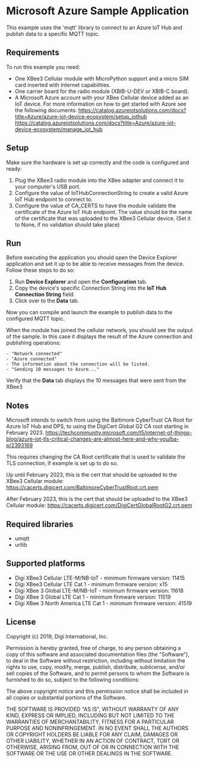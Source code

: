 Microsoft Azure Sample Application
==============================

This example uses the 'mqtt' library to connect to an Azure IoT Hub and
publish data to a specific MQTT topic.

Requirements
------------

To run this example you need:

* One XBee3 Cellular module with MicroPython support and a micro SIM card
  inserted with Internet capabilities.
* One carrier board for the radio module (XBIB-U-DEV or XBIB-C board).
* A Microsoft Azure account with your XBee Cellular device added as an IoT device.
  For more information on how to get started with Azure see the following documents:
  https://catalog.azureiotsolutions.com/docs?title=Azure/azure-iot-device-ecosystem/setup_iothub
  https://catalog.azureiotsolutions.com/docs?title=Azure/azure-iot-device-ecosystem/manage_iot_hub

Setup
-----

Make sure the hardware is set up correctly and the code is configured and
ready:

1. Plug the XBee3 radio module into the XBee adapter and connect it to your
   computer's USB port.
2. Configure the value of IoTHubConnectionString to create a valid
   Azure IoT Hub endpoint to connect to.
3. Configure the value of CA_CERTS to have the module validate the certificate
   of the Azure IoT Hub endpoint.
   The value should be the name of the certificate that was uploaded to the
   XBee3 Cellular device.
   (Set it to None, if no validation should take place)

Run
---

Before executing the application you should open the Device Explorer application
and set it up to be able to receive messages from the device.
Follow these steps to do so:

1. Run **Device Explorer** and open the **Configuration** tab.
2. Copy the device's specific Connection String into the **IoT Hub Connection String** field.
3. Click over to the **Data** tab.

Now you can compile and launch the example to publish data to the configured
MQTT topic.

When the module has joined the cellular network, you should see the output of
the sample. In this case it displays the result of the Azure connection and
publishing operations:

    - "Network connected"
    - "Azure connected"
    - The information about the connection will be listed.
    - "Sending 10 messages to Azure..."

Verify that the **Data** tab displays the 10 messages that were sent from the XBee3

Notes
-------

Microsoft intends to switch from using the Baltimore CyberTrust CA Root for
Azure IoT Hub and DPS, to using the DigiCert Global G2 CA root starting in February 2023.
https://techcommunity.microsoft.com/t5/internet-of-things-blog/azure-iot-tls-critical-changes-are-almost-here-and-why-you/ba-p/2393169

This requires changing the CA Root certificate that is used to validate
the TLS connection, if example is set up to do so.

Up until February 2023, this is the cert that should be uploaded
to the XBee3 Cellular module:
https://cacerts.digicert.com/BaltimoreCyberTrustRoot.crt.pem

After February 2023, this is the cert that should be uploaded
to the XBee3 Cellular module:
https://cacerts.digicert.com/DigiCertGlobalRootG2.crt.pem

Required libraries
--------------------

* umqtt
* urllib

Supported platforms
-------------------

* Digi XBee3 Cellular LTE-M/NB-IoT - minimum firmware version: 11415
* Digi XBee3 Cellular LTE Cat 1 - minimum firmware version: x15
* Digi XBee 3 Global LTE-M/NB-IoT - minimum firmware version: 11618
* Digi XBee 3 Global LTE Cat 1 - minimum firmware version: 11519
* Digi XBee 3 North America LTE Cat 1 - minimum firmware version: 41519

License
-------

Copyright (c) 2019, Digi International, Inc.

Permission is hereby granted, free of charge, to any person obtaining a copy
of this software and associated documentation files (the "Software"), to deal
in the Software without restriction, including without limitation the rights
to use, copy, modify, merge, publish, distribute, sublicense, and/or sell
copies of the Software, and to permit persons to whom the Software is
furnished to do so, subject to the following conditions:

The above copyright notice and this permission notice shall be included in all
copies or substantial portions of the Software.

THE SOFTWARE IS PROVIDED "AS IS", WITHOUT WARRANTY OF ANY KIND, EXPRESS OR
IMPLIED, INCLUDING BUT NOT LIMITED TO THE WARRANTIES OF MERCHANTABILITY,
FITNESS FOR A PARTICULAR PURPOSE AND NONINFRINGEMENT. IN NO EVENT SHALL THE
AUTHORS OR COPYRIGHT HOLDERS BE LIABLE FOR ANY CLAIM, DAMAGES OR OTHER
LIABILITY, WHETHER IN AN ACTION OF CONTRACT, TORT OR OTHERWISE, ARISING FROM,
OUT OF OR IN CONNECTION WITH THE SOFTWARE OR THE USE OR OTHER DEALINGS IN THE
SOFTWARE.
